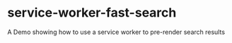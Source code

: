 # service-worker-fast-search
A Demo showing how to use a service worker to pre-render search results
